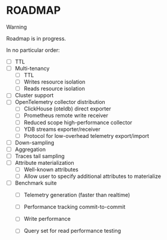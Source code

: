 # ROADMAP

> [!WARNING]
> Roadmap is in progress.

In no particular order:

- [ ] TTL
- [ ] Multi-tenancy
  - [ ] TTL
  - [ ] Writes resource isolation
  - [ ] Reads resource isolation
- [ ] Cluster support
- [ ] OpenTelemetry collector distribution
  - [ ] ClickHouse (oteldb) direct exporter
  - [ ] Prometheus remote write receiver
  - [ ] Reduced scope high-performance collector
  - [ ] YDB streams exporter/receiver
  - [ ] Protocol for low-overhead telemetry export/import
- [ ] Down-sampling
- [ ] Aggregation
- [ ] Traces tail sampling
- [ ] Attribute materialization
  - [ ] Well-known attributes
  - [ ] Allow user to specify additional attributes to materialize
- [ ] Benchmark suite
  - [ ] Telemetry generation (faster than realtime)
  - [ ] Performance tracking commit-to-commit
  - [ ] Write performance
  - [ ] Query set for read performance testing

